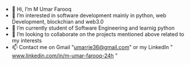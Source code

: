 - 👋 Hi, I’m M Umar Farooq
- 👀 I’m interested in software development mainly in python, web Development, blockchian and web3.0 
- 🌱 I’m currently student of Software Engineering and learnig python
- 💞️ I’m looking to collaborate on the projects mentioned above related to my interests
- 📫 Contact me  on Gmail "umarrje36@gmail.com" or my LinkedIn " www.linkedin.com/in/m-umar-farooq-24h "

<!---
UmarFarooq361/UmarFarooq361 is a ✨ special ✨ repository because its `README.md` (this file) appears on your GitHub profile.
You can click the Preview link to take a look at your changes.
--->

